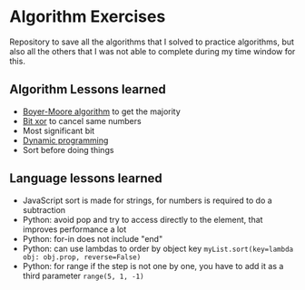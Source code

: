 # Algorithm Exercises

Repository to save all the algorithms that I solved to practice algorithms, but also all the others that I was not able to complete during my time window for this.

## Algorithm Lessons learned

- [Boyer-Moore algorithm](https://en.m.wikipedia.org/wiki/Boyer%E2%80%93Moore_majority_vote_algorithm) to get the majority
- [Bit xor](https://hackernoon.com/xor-the-magical-bit-wise-operator-24d3012ed821) to cancel same numbers
- Most significant bit
- [Dynamic programming](https://en.wikipedia.org/wiki/Dynamic_programming)
- Sort before doing things

## Language lessons learned
- JavaScript sort is made for strings, for numbers is required to do a subtraction
- Python: avoid pop and try to access directly to the element, that improves performance a lot
- Python: for-in does not include "end"
- Python: can use lambdas to order by object key `myList.sort(key=lambda obj: obj.prop, reverse=False)`
- Python: for range if the step is not one by one, you have to add it as a third parameter `range(5, 1, -1)`
